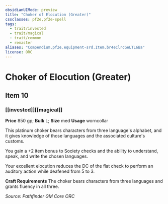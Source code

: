 ```yaml
---
obsidianUIMode: preview
title: "Choker of Elocution (Greater)"
cssclasses: pf2e,pf2e-spell
tags:
  - trait/invested
  - trait/magical
  - trait/common
  - remaster
aliases: "Compendium.pf2e.equipment-srd.Item.br4eClrcGeLTL6Ba"
license: ORC
---
```

# Choker of Elocution (Greater)
## Item 10
### [[invested]][[magical]]


**Price** 850 gp; 
**Bulk** L; **Size** med
**Usage** worncollar

This platinum choker bears characters from three language's alphabet, and it gives knowledge of those languages and the associated culture's customs.

You gain a +2 item bonus to Society checks and the ability to understand, speak, and write the chosen languages.

Your excellent elocution reduces the DC of the flat check to perform an auditory action while deafened from 5 to 3.

**Craft Requirements** The choker bears characters from three languages and grants fluency in all three.

*Source: Pathfinder GM Core*
*ORC*
